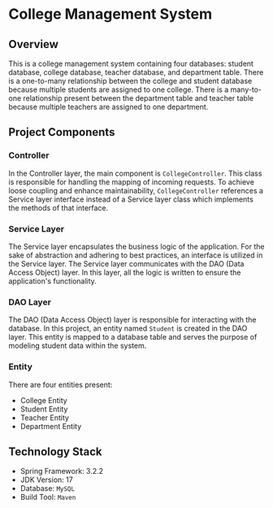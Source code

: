 # College Management System

## Overview

This is a college management system containing four databases: student database, college database, teacher database, and department table. There is a one-to-many relationship between the college and student database because multiple students are assigned to one college. There is a many-to-one relationship present between the department table and teacher table because multiple teachers are assigned to one department.

## Project Components

### Controller

In the Controller layer, the main component is `CollegeController`. This class is responsible for handling the mapping of incoming requests. To achieve loose coupling and enhance maintainability, `CollegeController` references a Service layer interface instead of a Service layer class which implements the methods of that interface.

### Service Layer

The Service layer encapsulates the business logic of the application. For the sake of abstraction and adhering to best practices, an interface is utilized in the Service layer. The Service layer communicates with the DAO (Data Access Object) layer. In this layer, all the logic is written to ensure the application's functionality.

### DAO Layer

The DAO (Data Access Object) layer is responsible for interacting with the database. In this project, an entity named `Student` is created in the DAO layer. This entity is mapped to a database table and serves the purpose of modeling student data within the system.

### Entity


There are four entities present:
- College Entity
- Student Entity
- Teacher Entity
- Department Entity



## Technology Stack

- Spring Framework: 3.2.2
- JDK Version: 17
- Database: `MySQL`
- Build Tool: `Maven`
